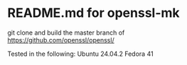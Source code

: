 # README.md for openssl-mk

git clone and build the master branch of
https://github.com/openssl/openssl/

Tested in the following:
Ubuntu 24.04.2
Fedora 41
